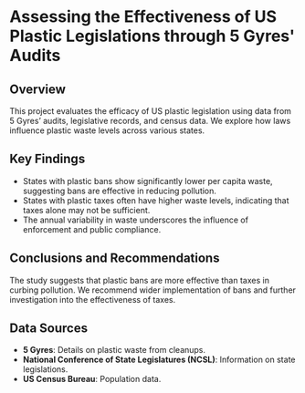 # Assessing the Effectiveness of US Plastic Legislations through 5 Gyres' Audits

## Overview
This project evaluates the efficacy of US plastic legislation using data from 5 Gyres’ audits, legislative records, and census data. We explore how laws influence plastic waste levels across various states.

## Key Findings
- States with plastic bans show significantly lower per capita waste, suggesting bans are effective in reducing pollution.
- States with plastic taxes often have higher waste levels, indicating that taxes alone may not be sufficient.
- The annual variability in waste underscores the influence of enforcement and public compliance.

## Conclusions and Recommendations
The study suggests that plastic bans are more effective than taxes in curbing pollution. We recommend wider implementation of bans and further investigation into the effectiveness of taxes.

## Data Sources
- **5 Gyres**: Details on plastic waste from cleanups.
- **National Conference of State Legislatures (NCSL)**: Information on state legislations.
- **US Census Bureau**: Population data.

